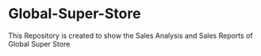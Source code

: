 # Global-Super-Store
This Repository is created to show the Sales Analysis and Sales Reports of Global Super Store
